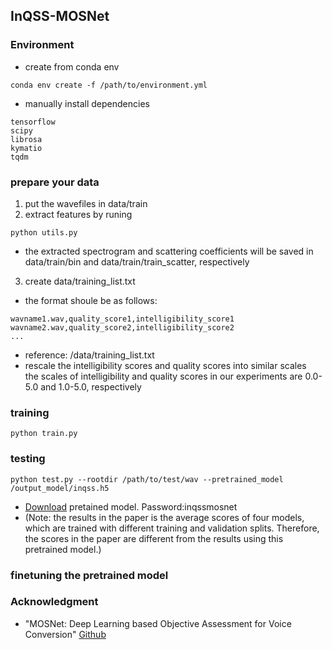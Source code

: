 ## InQSS-MOSNet

### Environment
* create from conda env
```
conda env create -f /path/to/environment.yml
```
* manually install dependencies 
```
tensorflow 
scipy 
librosa 
kymatio 
tqdm 
```

### prepare your data

1. put the wavefiles in data/train
2. extract features by runing
```
python utils.py
```
* the extracted spectrogram and scattering coefficients will be saved in data/train/bin and data/train/train_scatter, respectively
  
3. create data/training_list.txt
* the format shoule be as follows:
```
wavname1.wav,quality_score1,intelligibility_score1
wavname2.wav,quality_score2,intelligibility_score2
...
```
* reference: /data/training_list.txt
* rescale the intelligibility scores and quality scores into similar scales       
  the scales of intelligibility and quality scores in our experiments are 0.0-5.0 and 1.0-5.0, respectively

### training
```
python train.py
```


### testing
```
python test.py --rootdir /path/to/test/wav --pretrained_model /output_model/inqss.h5
```
* [Download](http://gofile.me/6PGhz/5rTKiG9k8) pretained model. Password:inqssmosnet
* (Note: the results in the paper is the average scores of four models, which are trained with different training and validation splits. Therefore, the scores in the paper are different from the results using this pretrained model.)

### finetuning the pretrained model



### Acknowledgment
* "MOSNet: Deep Learning based Objective Assessment for Voice Conversion" [Github](https://github.com/lochenchou/MOSNet) 
